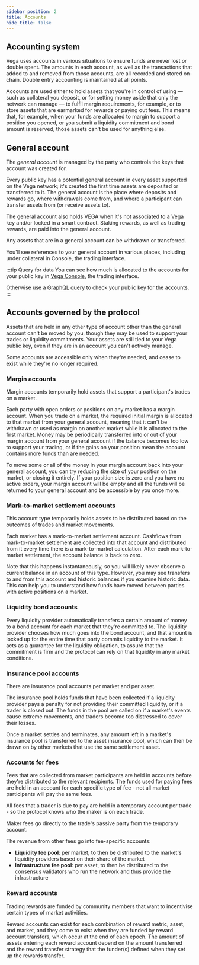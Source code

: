 ```yaml
---
sidebar_position: 2
title: Accounts
hide_title: false
---
```


## Accounting system
Vega uses accounts in various situations to ensure funds are never lost or double spent. The amounts in each account, as well as the transactions that added to and removed from those accounts, are all recorded and stored on-chain. Double entry accounting is maintained at all points.

Accounts are used either to hold assets that you're in control of using — such as collateral you deposit, or for setting money aside that only the network can manage — to fulfil margin requirements, for example, or to store assets that are earmarked for rewards or paying out fees. This means that, for example, when your funds are allocated to margin to support a position you opened, or you submit a liquidity commitment and bond amount is reserved, those assets can't be used for anything else.

## General account
The *general account* is managed by the party who controls the keys that account was created for.

Every public key has a potential general account in every asset supported on the Vega network; it's created the first time assets are deposited or transferred to it. The general account is the place where deposits and rewards go, where withdrawals come from, and where a participant can transfer assets from (or receive assets to).

The general account also holds VEGA when it's not associated to a Vega key and/or locked in a smart contract. Staking rewards, as well as trading rewards, are paid into the general account.

Any assets that are in a general account can be withdrawn or transferred.

You'll see references to your general account in various places, including under collateral in Console, the trading interface.

:::tip Query for data
You can see how much is allocated to the accounts for your public key in [Vega Console](https://console.fairground.wtf), the trading interface.

Otherwise use a [GraphQL query](./../graphql/objects/party#accounts-account) to check your public key for the accounts.
:::

## Accounts governed by the protocol
Assets that are held in any other type of account other than the general account can't be moved by you, though they may be used to support your trades or liquidity commitments. Your assets are still tied to your Vega public key, even if they are in an account you can't actively manage.

Some accounts are accessible only when they're needed, and cease to exist while they're no longer required.

### Margin accounts
Margin accounts temporarily hold assets that support a participant's trades on a market. 

Each party with open orders or positions on any market has a margin account. When you trade on a market, the required initial margin is allocated to that market from your general account, meaning that it can't be withdrawn or used as margin on another market while it is allocated to the first market. Money may be periodically transferred into or out of your margin account from your general account if the balance becomes too low to support your trading, or if the gains on your position mean the account contains more funds than are needed.

To move some or all of the money in your margin account back into your general account, you can try reducing the size of your position on the market, or closing it entirely. If your position size is zero and you have no active orders, your margin account will be empty and all the funds will be returned to your general account and be accessible by you once more.

### Mark-to-market settlement accounts
This account type temporarily holds assets to be distributed based on the outcomes of trades and market movements.

Each market has a mark-to-market settlement account. Cashflows from mark-to-market settlement are collected into that account and distributed from it every time there is a mark-to-market calculation. After each mark-to-market settlement, the account balance is back to zero. 

Note that this happens instantaneously, so you will likely never observe a current balance in an account of this type. However, you may see transfers to and from this account and historic balances if you examine historic data. This can help you to understand how funds have moved between parties with active positions on a market.

### Liquidity bond accounts
Every liquidity provider automatically transfers a certain amount of money to a bond account for each market that they're committed to. The liquidity provider chooses how much goes into the bond account, and that amount is locked up for the entire time that party commits liquidity to the market. It acts as a guarantee for the liquidity obligation, to assure that the commitment is firm and the protocol can rely on that liquidity in any market conditions.

### Insurance pool accounts
There are insurance pool accounts per market and per asset. 

The insurance pool holds funds that have been collected if a liquidity provider pays a penalty for not providing their committed liquidity, or if a trader is closed out. The funds in the pool are called on if a market's events cause extreme movements, and traders become too distressed to cover their losses. 

Once a market settles and terminates, any amount left in a market's insurance pool is transferred to the asset insurance pool, which can then be drawn on by other markets that use the same settlement asset.

### Accounts for fees
Fees that are collected from market participants are held in accounts before they're distributed to the relevant recipients. The funds used for paying fees are held in an account for each specific type of fee - not all market participants will pay the same fees. 

All fees that a trader is due to pay are held in a temporary account per trade - so the protocol knows who the maker is on each trade. 

Maker fees go directly to the trade's passive party from the temporary account.

The revenue from other fees go into fee-specific accounts:
* **Liquidity fee pool**: per market, to then be distributed to the market's liquidity providers based on their share of the market
* **Infrastructure fee pool**: per asset, to then be distributed to the consensus validators who run the network and thus provide the infrastructure

### Reward accounts 
Trading rewards are funded by community members that want to incentivise certain types of market activities. 

Reward accounts can exist for each combination of reward metric, asset, and market, and they come to exist when they are funded by reward account transfers, which occur at the end of each epoch. The amount of assets entering each reward account depend on the amount transferred and the reward transfer strategy that the funder(s) defined when they set up the rewards transfer.

<!--### Network treasury accounts
The network treasury is made up of accounts, one per asset (if funded), that are contributed to by participants in the network. They can be funded through deposits or direct transfers from other protocol-governed accounts. In the future, funds in the network treasury can be used for rewards, grants, or other uses defined by tokenholder governance. -->
